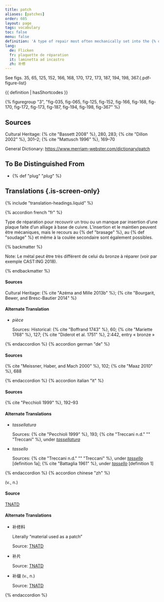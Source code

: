 ```yaml
---
title: patch
aliases: [patches]
order: 605
layout: page
tags: vocabulary
toc: false
menu: false
definition: 'A type of repair most often mechanically set into the {% def "bronze" %} surface, but which may also be soldered, welded, or {% def "cast (v.)" "cast" %} into place (see [I.4](/vol-1/4/)). Patches are most often made of cut-out pieces of copper alloy that are the same as that of the cast metal, but they may be of a different alloy or metal (e.g., lead).'
lang:
  de: Flicken
  fr: plaquette de réparation
  it: laminetta ad incastro
  zh: 补修
---
```


See figs. 35, 65, 125, 152, 166, 168, 170, 172, 173, 187, 194, 198, 367.{.pdf-figure-list}

{{ definition | hasShortcodes }}

{% figuregroup "3", "fig-035, fig-065, fig-125, fig-152, fig-166, fig-168, fig-170, fig-172, fig-173, fig-187, fig-194, fig-198, fig-367" %}

## Sources

Cultural Heritage: {% cite "Bassett 2008" %}, 280, 283; {% cite "Dillon 2002" %}, 301–2; {% cite "Mattusch 1996" %}, 169–70

General Dictionary: <https://www.merriam-webster.com/dictionary/patch>

## To Be Distinguished From

- {% def "plug" "*plug*" %}

## Translations {.is-screen-only}

<div class="accordion">
{% include "translation-headings.liquid" %}

{% accordion french "fr" %}

Type de réparation pour recouvrir un trou ou un manque par insertion d’une plaque faite d’un alliage à base de cuivre. L’insertion et le maintien peuvent être mécaniques, mais le recours au {% def "brasage" %}, au {% def "soudage" %} et même à la coulée secondaire sont également possibles.

{% backmatter %}

Note: Le métal peut être très différent de celui du bronze à réparer (voir par exemple CAST:ING 2018).

{% endbackmatter %}

#### Sources

Cultural Heritage: {% cite "Azéma and Mille 2013b" %}; {% cite "Bourgarit, Bewer, and Bresc-Bautier 2014" %}

#### Alternate Translation

- *pièce*

    Sources: Historical: {% cite "Boffrand 1743" %}, 60; {% cite "Mariette 1768" %}, 127; {% cite "Diderot et al. 1751" %}, 2:442, entry « bronze »

{% endaccordion %}
{% accordion german "de" %}

#### Sources

{% cite "Meissner, Haber, and Mach 2000" %}, 102; {% cite "Maaz 2010" %}, 688

{% endaccordion %}
{% accordion italian "it" %}

#### Sources

{% cite "Pecchioli 1999" %}, 192–93

#### Alternate Translations

- *tassellatura*

    Sources: {% cite "Pecchioli 1999" %}, 193; {% cite "Treccani n.d." "" "Treccani" %}, under [*tassellatura*](https://www.treccani.it/vocabolario/tassellatura/)

- *tassello*

    Sources: {% cite "Treccani n.d." "" "Treccani" %}, under [*tassello*](https://www.treccani.it/vocabolario/tassello1/) [definition 1a]; {% cite "Battaglia 1961" %}, under [*tassello*](http://www.gdli.it/pdf_viewer/Scripts/pdf.js/web/viewer.asp?file=/PDF/GDLI20/GDLI_20_ocr_765.pdf&parola=tassello) [definition 1]

{% endaccordion %}
{% accordion chinese "zh" %}

(v., n.)

#### Source

[TNATD](https://terms.naer.edu.tw/detail/625599/?index=1)

#### Alternate Translations

- <span lang="zh">补修料</span>

    Literally “material used as a patch”

    Source: [TNATD](https://terms.naer.edu.tw/detail/625599/?index=1)

- <span lang="zh">补片</span>

    Source: [TNATD](https://terms.naer.edu.tw/detail/643120/)

- <span lang="zh">补缀</span> (v., n.)

    Source: [TNATD](https://terms.naer.edu.tw/detail/625599/?index=1)

{% endaccordion %}

</div>
